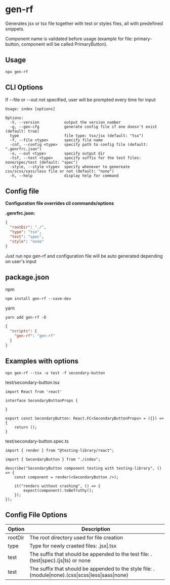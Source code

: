 # gen-rf

Generates jsx or tsx file together with test or styles files, all with predefined snippets.

Component name is validated before usage (example for file: primary-button, component will be called PrimaryButton).

## Usage

```
npx gen-rf
```

## CLI Options

If --file or --out not specified, user will be prompted every time for input

```
Usage: index [options]

Options:
  -V, --version           output the version number
  -g, --gen-cfg           generate config file if one doesn't exist (default: true)
  type                    file type: tsx/jsx (default: "tsx")
  -f, --file <type>       specify file name
  -cnf, --config <type>   specify path to config file (default: ".genrfrc.json")
  -o, --out <type>        specify output dir
  -tsf, --test <type>     specify suffix for the test files: none/spec/test (default: "spec")
  -style, --style <type>  specify whenever to genereate css/scss/sass/less file or not (default: "none")
  -h, --help              display help for command
```

## Config file

**Configuration file overrides cli commands/options**

**.genrfrc.json:**

```json
{
  "rootDir": "./",
  "type": "tsx",
  "test": "spec",
  "style": "none"
}
```

Just run npx gen-rf and configuration file will be auto generated depending on user's input

## package.json

npm

```
npm install gen-rf --save-dev
```

yarn

```
yarn add gen-rf -D
```

```json
{
  "scripts": {
    "gen-rf": "gen-rf"
  }
}
```

## Examples with options

```
npx gen-rf --tsx -o test -f secondary-button
```

test/secondary-button.tsx

```
import React from 'react'

interface SecondaryButtonProps {

}

export const SecondaryButton: React.FC<SecondaryButtonProps> = ({}) => {
    return ();
}
```

test/secondary-button.spec.ts

```
import { render } from "@testing-library/react";

import { SecondaryButton } from "./index";

describe("SecondaryButton component testing with testing-library", () => {
    const component = render(<SecondaryButton />);

    it("renders without crashing", () => {
        expect(component).toBeTruthy();
    });
});
```

## Config File Options

| Option  | Description                                                                                         |
| ------- | --------------------------------------------------------------------------------------------------- |
| rootDir | The root directory used for file creation                                                           |
| type    | Type for newly craeted files: .jsx\|.tsx                                                            |
| test    | The suffix that should be appended to the test file: .(test\|spec).(js\|ts) or none                 |
| test    | The suffix that should be appended to the style file: .(module\|none).(css\|scss\|less\|sass\|none) |
